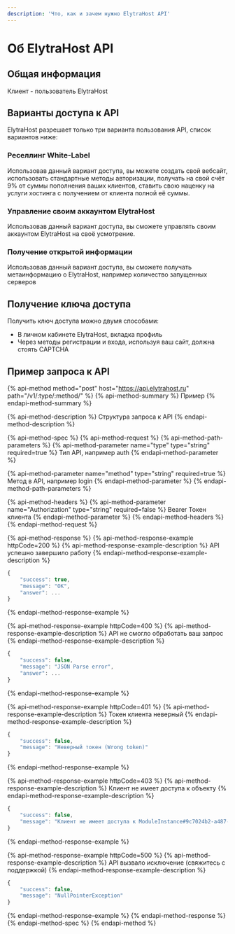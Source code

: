 ```yaml
---
description: 'Что, как и зачем нужно ElytraHost API'
---
```


# Об ElytraHost API

## Общая информация

Клиент - пользователь ElytraHost

## Варианты доступа к API

ElytraHost разрешает только три варианта пользования API, список вариантов ниже:

### Реселлинг White-Label

Использовав данный вариант доступа, вы можете создать свой вебсайт, использовать стандартные методы авторизации, получать на свой счёт 9% от суммы пополнения ваших клиентов, ставить свою наценку на услуги хостинга с получением от клиента полной её суммы. 

### Управление своим аккаунтом ElytraHost

Использовав данный вариант доступа, вы cможете управлять своим аккаунтом ElytraHost на своё усмотрение.

### Получение открытой информации

Использовав данный вариант доступа, вы cможете получать метаинформацию о ElytraHost, например количество запущенных серверов

## Получение ключа доступа

Получить ключ доступа можно двумя способами:

* В личном кабинете ElytraHost, вкладка профиль
* Через методы регистрации и входа, используя ваш сайт, должна стоять CAPTCHA

## Пример запроса к API

{% api-method method="post" host="https://api.elytrahost.ru" path="/v1/:type/:method/" %}
{% api-method-summary %}
Пример
{% endapi-method-summary %}

{% api-method-description %}
Структура запроса к API
{% endapi-method-description %}

{% api-method-spec %}
{% api-method-request %}
{% api-method-path-parameters %}
{% api-method-parameter name="type" type="string" required=true %}
Тип API, например auth
{% endapi-method-parameter %}

{% api-method-parameter name="method" type="string" required=true %}
Метод в API, например login
{% endapi-method-parameter %}
{% endapi-method-path-parameters %}

{% api-method-headers %}
{% api-method-parameter name="Authorization" type="string" required=false %}
Bearer Токен клиента
{% endapi-method-parameter %}
{% endapi-method-headers %}
{% endapi-method-request %}

{% api-method-response %}
{% api-method-response-example httpCode=200 %}
{% api-method-response-example-description %}
API успешно завершило работу
{% endapi-method-response-example-description %}

```javascript
{
    "success": true,
    "message": "OK",
    "answer": ...
}
```
{% endapi-method-response-example %}

{% api-method-response-example httpCode=400 %}
{% api-method-response-example-description %}
API не смогло обработать ваш запрос
{% endapi-method-response-example-description %}

```javascript
{
    "success": false,
    "message": "JSON Parse error",
    "answer": ...
}
```
{% endapi-method-response-example %}

{% api-method-response-example httpCode=401 %}
{% api-method-response-example-description %}
Токен клиента неверный
{% endapi-method-response-example-description %}

```javascript
{
    "success": false,
    "message": "Неверный токен (Wrong token)"
}
```
{% endapi-method-response-example %}

{% api-method-response-example httpCode=403 %}
{% api-method-response-example-description %}
Клиент не имеет доступа к объекту
{% endapi-method-response-example-description %}

```javascript
{
    "success": false,
    "message": "Клиент не имеет доступа к ModuleInstance#9c7024b2-a487-46b3-b393-4f397ae5d70f (Client hasn't access to ModuleInstance#9c7024b2-a487-46b3-b393-4f397ae5d70f)"
}
```
{% endapi-method-response-example %}

{% api-method-response-example httpCode=500 %}
{% api-method-response-example-description %}
API вызвало исключение \(свяжитесь с поддержкой\)
{% endapi-method-response-example-description %}

```javascript
{
    "success": false,
    "message": "NullPointerException"
}
```
{% endapi-method-response-example %}
{% endapi-method-response %}
{% endapi-method-spec %}
{% endapi-method %}

